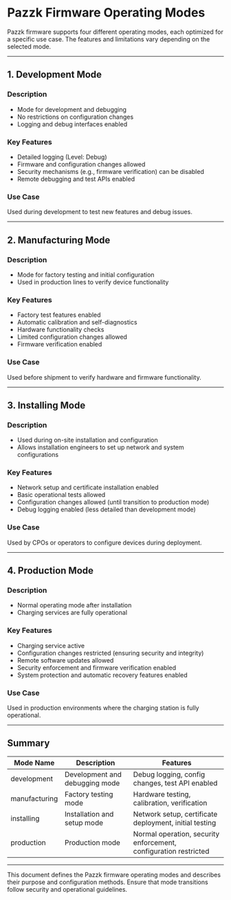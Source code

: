 # Pazzk Firmware Operating Modes

Pazzk firmware supports four different operating modes, each optimized for a specific use case. The features and limitations vary depending on the selected mode.

---

## 1. Development Mode
### Description
- Mode for development and debugging
- No restrictions on configuration changes
- Logging and debug interfaces enabled

### Key Features
- Detailed logging (Level: Debug)
- Firmware and configuration changes allowed
- Security mechanisms (e.g., firmware verification) can be disabled
- Remote debugging and test APIs enabled

### Use Case
Used during development to test new features and debug issues.

---

## 2. Manufacturing Mode
### Description
- Mode for factory testing and initial configuration
- Used in production lines to verify device functionality

### Key Features
- Factory test features enabled
- Automatic calibration and self-diagnostics
- Hardware functionality checks
- Limited configuration changes allowed
- Firmware verification enabled

### Use Case
Used before shipment to verify hardware and firmware functionality.

---

## 3. Installing Mode
### Description
- Used during on-site installation and configuration
- Allows installation engineers to set up network and system configurations

### Key Features
- Network setup and certificate installation enabled
- Basic operational tests allowed
- Configuration changes allowed (until transition to production mode)
- Debug logging enabled (less detailed than development mode)

### Use Case
Used by CPOs or operators to configure devices during deployment.

---

## 4. Production Mode
### Description
- Normal operating mode after installation
- Charging services are fully operational

### Key Features
- Charging service active
- Configuration changes restricted (ensuring security and integrity)
- Remote software updates allowed
- Security enforcement and firmware verification enabled
- System protection and automatic recovery features enabled

### Use Case
Used in production environments where the charging station is fully operational.

---

## Summary
| Mode Name | Description | Features |
|-----------|-------------|-----------|
| development | Development and debugging mode | Debug logging, config changes, test API enabled |
| manufacturing | Factory testing mode | Hardware testing, calibration, verification |
| installing | Installation and setup mode | Network setup, certificate deployment, initial testing |
| production | Production mode | Normal operation, security enforcement, configuration restricted |

---

This document defines the Pazzk firmware operating modes and describes their purpose and configuration methods. Ensure that mode transitions follow security and operational guidelines.

